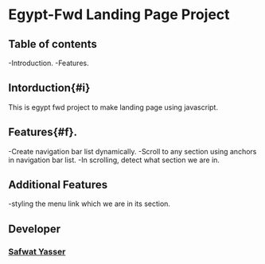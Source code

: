 # Egypt-Fwd Landing Page Project

## Table of contents

-Introduction.
-Features.

## Intorduction{#i}

This is egypt fwd project to make landing page using javascript.

## Features{#f}.
-Create navigation bar list dynamically.
-Scroll to any section using anchors in navigation bar list.
-In scrolling, detect what section we are in.

## Additional Features
-styling the menu link which we are in its section.

## Developer 
### [Safwat Yasser](https://github.com/safwatyasser26)

